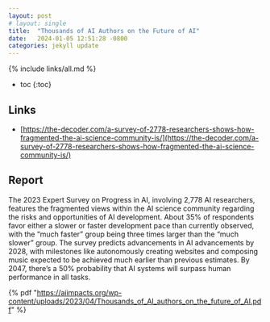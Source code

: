 ```yaml
---
layout: post
# layout: single
title:  "Thousands of AI Authors on the Future of AI"
date:   2024-01-05 12:51:28 -0800
categories: jekyll update
---
```


{% include links/all.md %}

* toc
{:toc}

## Links

 * [https://the-decoder.com/a-survey-of-2778-researchers-shows-how-fragmented-the-ai-science-community-is/](https://the-decoder.com/a-survey-of-2778-researchers-shows-how-fragmented-the-ai-science-community-is/)

## Report

 The 2023 Expert Survey on Progress in AI, involving 2,778 AI researchers, features the fragmented views within the AI science community regarding the risks and opportunities of AI development. About 35% of respondents favor either a slower or faster development pace than currently observed, with the “much faster” group being three times larger than the “much slower” group. The survey predicts advancements in AI advancements by 2028, with milestones like autonomously creating websites and composing music expected to be achieved much earlier than previous estimates. By 2047, there’s a 50% probability that AI systems will surpass human performance in all tasks.

 {% pdf "https://aiimpacts.org/wp-content/uploads/2023/04/Thousands_of_AI_authors_on_the_future_of_AI.pdf" %}

